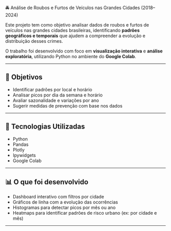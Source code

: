 🚔 Análise de Roubos e Furtos de Veículos nas Grandes Cidades (2018–2024)

Este projeto tem como objetivo analisar dados de roubos e furtos de veículos nas grandes cidades brasileiras, identificando **padrões geográficos e temporais** que ajudem a compreender a evolução e distribuição desses crimes.

O trabalho foi desenvolvido com foco em **visualização interativa** e **análise exploratória**, utilizando Python no ambiente do **Google Colab**.

---

## 🎯 Objetivos

- Identificar padrões por local e horário
- Analisar picos por dia da semana e horário
- Avaliar sazonalidade e variações por ano
- Sugerir medidas de prevenção com base nos dados

---

## 🧰 Tecnologias Utilizadas

- Python
- Pandas
- Plotly
- Ipywidgets
- Google Colab

---

## 📊 O que foi desenvolvido

- Dashboard interativo com filtros por cidade
- Gráficos de linha com a evolução das ocorrências
- Histogramas para detectar picos por mês ou ano
- Heatmaps para identificar padrões de risco urbano (ex: por cidade e mês)

---
